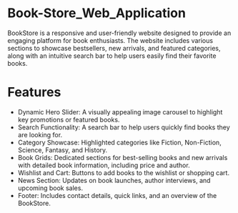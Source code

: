 # Book-Store_Web_Application
BookStore is a responsive and user-friendly website designed to provide an engaging platform for book enthusiasts. The website includes various sections to showcase bestsellers, new arrivals, and featured categories, along with an intuitive search bar to help users easily find their favorite books.

# Features
* Dynamic Hero Slider:
    A visually appealing image carousel to highlight key promotions or featured books.
* Search Functionality:
    A search bar to help users quickly find books they are looking for.
* Category Showcase:
    Highlighted categories like Fiction, Non-Fiction, Science, Fantasy, and History.
* Book Grids:
    Dedicated sections for best-selling books and new arrivals with detailed book information, including price and author.
* Wishlist and Cart:
    Buttons to add books to the wishlist or shopping cart.
* News Section:
    Updates on book launches, author interviews, and upcoming book sales.
* Footer:
    Includes contact details, quick links, and an overview of the BookStore.
